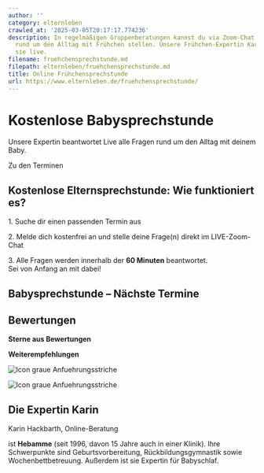 ```yaml
---
author: ''
category: elternleben
crawled_at: '2025-03-05T20:17:17.774236'
description: In regelmäßigen Gruppenberatungen kannst du via Zoom-Chat all deine Fragen
  rund um den Alltag mit Frühchen stellen. Unsere Frühchen-Expertin Karin beantwortet
  sie live.
filename: fruehchensprechstunde.md
filepath: elternleben/fruehchensprechstunde.md
title: Online Frühchensprechstunde
url: https://www.elternleben.de/fruehchensprechstunde/
---
```




#  Kostenlose Babysprechstunde

Unsere Expertin beantwortet Live alle Fragen rund um den Alltag mit deinem
Baby.

Zu den Terminen

##  Kostenlose Elternsprechstunde: Wie funktioniert es?

1\. Suche dir einen passenden Termin aus

2\. Melde dich kostenfrei an und stelle deine Frage(n) direkt im LIVE-Zoom-
Chat

3\. Alle Fragen werden innerhalb der **60 Minuten** beantwortet.  
Sei von Anfang an mit dabei!

##  Babysprechstunde – Nächste Termine

##  Bewertungen

**Sterne aus Bewertungen**

**Weiterempfehlungen**

![Icon graue
Anfuehrungsstriche](/fileadmin/Assets/Icons/anfuehrungsstriche_grau.svg)

![Icon graue
Anfuehrungsstriche](/fileadmin/Assets/Icons/anfuehrungsstriche_grau.svg)

##  Die Expertin Karin



Karin Hackbarth, Online-Beratung

ist **Hebamme** (seit 1996, davon 15 Jahre auch in einer Klinik). Ihre
Schwerpunkte sind Geburtsvorbereitung, Rückbildungsgymnastik sowie
Wochenbettbetreuung. Außerdem ist sie Expertin für Babyschlaf.

